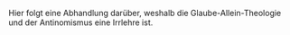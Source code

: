 <!--t Glaube allein / Antinomismus - in Arbeit t-->
<!--d d-->

Hier folgt eine Abhandlung darüber, weshalb die Glaube-Allein-Theologie und der Antinomismus eine Irrlehre ist.